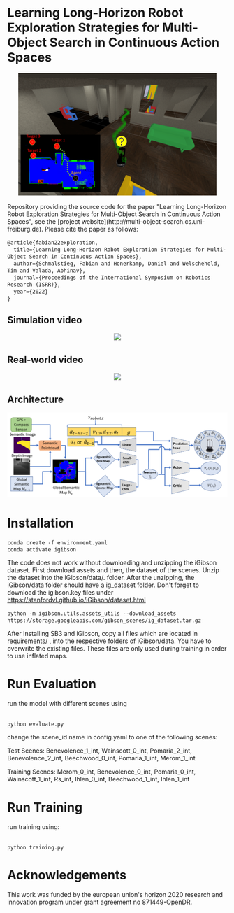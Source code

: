 # Learning Long-Horizon Robot Exploration Strategies for Multi-Object Search in Continuous Action Spaces
<p align="center">
<img src="img/teaser.png" height="280" title="Decision-making illustation">
</p>
Repository providing the source code for the paper "Learning Long-Horizon Robot Exploration Strategies for Multi-Object Search in Continuous Action Spaces", see the [project website](http://multi-object-search.cs.uni-freiburg.de). Please cite the paper as follows:

    @article{fabian22exploration,
	  title={Learning Long-Horizon Robot Exploration Strategies for Multi-Object Search in Continuous Action Spaces},
	  author={Schmalstieg, Fabian and Honerkamp, Daniel and Welschehold, Tim and Valada, Abhinav},
	  journal={Proceedings of the International Symposium on Robotics Research (ISRR)},
	  year={2022}
    }

## Simulation video
<p align="center">
<img src="img/sim.GIF" height="400" />
</p>

## Real-world video
<p align="center">
<img src="img/real.GIF" height="400" />
</p>

## Architecture
<p align="center">
  <img src="img/architecture.png" title="Approach Architecture">
</p>



# Installation

```
conda create -f environment.yaml
conda activate igibson
```

The code does not work without downloading and unzipping the iGibson dataset.
First download assets and then, the dataset of the scenes.
Unzip the dataset into the iGibson/data/. folder. After the unzipping, the iGibson/data folder should have a ig_dataset folder.
Don't forget to download the igibson.key files under https://stanfordvl.github.io/iGibson/dataset.html

```
python -m igibson.utils.assets_utils --download_assets
https://storage.googleapis.com/gibson_scenes/ig_dataset.tar.gz
```

After Installing SB3 and iGibson, copy all files which are located in requirements/ , into the respective folders of iGibson/data. You have to overwrite the existing files.
These files are only used during training in order to use inflated maps.


# Run Evaluation

run the model with different scenes using

```

python evaluate.py

```

change the scene_id name in config.yaml to one of the following scenes:

Test Scenes:
Benevolence_1_int, Wainscott_0_int, Pomaria_2_int, Benevolence_2_int, Beechwood_0_int, Pomaria_1_int, Merom_1_int

Training Scenes:
Merom_0_int, Benevolence_0_int, Pomaria_0_int, Wainscott_1_int, Rs_int, Ihlen_0_int, Beechwood_1_int, Ihlen_1_int

# Run Training

run training using:

```

python training.py

```


# Acknowledgements

This work was funded by the european union's horizon 2020 research and innovation program under grant agreement no 871449-OpenDR.
